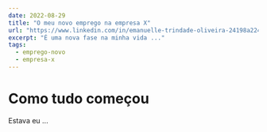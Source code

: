 ```yaml
---
date: 2022-08-29
title: "O meu novo emprego na empresa X"
url: "https://www.linkedin.com/in/emanuelle-trindade-oliveira-24198a224/"
excerpt: "É uma nova fase na minha vida ..."
tags:
  - emprego-novo
  - empresa-x
---
```


# Como tudo começou

Estava eu ...
